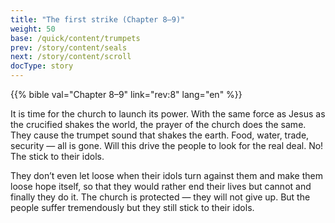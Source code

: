 ```yaml
---
title: "The first strike (Chapter 8–9)"
weight: 50
base: /quick/content/trumpets
prev: /story/content/seals
next: /story/content/scroll
docType: story
---
```


{{% bible val="Chapter 8–9" link="rev:8" lang="en" %}}

<a name="3037"></a>
It is time for the church to launch its power. With the same force as Jesus as the crucified shakes the world, the prayer of the church does the same. They cause the trumpet sound that shakes the earth. Food, water, trade, security — all is gone. Will this drive the people to look for the real deal. No! The stick to their idols.

They don’t even let loose when their idols turn against them and make them loose hope itself, so that they would rather end their lives but cannot and finally they do it. The church is protected — they will not give up. But the people suffer tremendously but they still stick to their idols.

